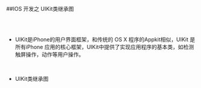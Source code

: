 ##IOS 开发之 UIKit类继承图

<br>
<br>

- UIKit是iPhone的用户界面框架，和传统的 OS X 程序的Appkit相似，UIKit 是所有iPhone 应用的核心框架，UIKit中提供了实现应用程序的基本类，如检测触屏操作，动作等用户操作。

<br>


- UIKit类继承图


